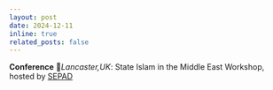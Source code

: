 ```yaml
---
layout: post
date: 2024-12-11
inline: true
related_posts: false
---
```


**Conference** 📍*Lancaster,UK*:  State Islam in the Middle East Workshop, hosted by [SEPAD](https://www.sepad.org.uk/)
